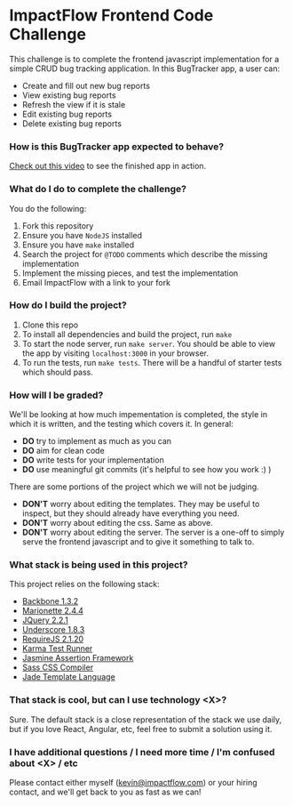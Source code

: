 # ImpactFlow Frontend Code Challenge
This challenge is to complete the frontend javascript implementation for a simple CRUD bug tracking application. 
In this BugTracker app, a user can:
- Create and fill out new bug reports
- View existing bug reports
- Refresh the view if it is stale
- Edit existing bug reports
- Delete existing bug reports

### How is this BugTracker app expected to behave?
[Check out this video](https://youtu.be/PSXgUA1frrg) to see the finished app in action.

### What do I do to complete the challenge?
You do the following:

1. Fork this repository
1. Ensure you have `NodeJS` installed
1. Ensure you have `make` installed
1. Search the project for `@TODO` comments which describe the missing implementation
1. Implement the missing pieces, and test the implementation
1. Email ImpactFlow with a link to your fork

### How do I build the project?
1. Clone this repo
1. To install all dependencies and build the project, run `make`
1. To start the node server, run `make server`. You should be able to view the app by visiting `localhost:3000` in your browser.
1. To run the tests, run `make tests`. There will be a handful of starter tests which should pass.

### How will I be graded?
We'll be looking at how much impementation is completed, the style in which it is written, and the testing which covers it.
In general:
- **DO** try to implement as much as you can
- **DO** aim for clean code
- **DO** write tests for your implementation
- **DO** use meaningful git commits (it's helpful to see how you work :) )

There are some portions of the project which we will not be judging.
- **DON'T** worry about editing the templates. They may be useful to inspect, but they should already have everything you need.
- **DON'T** worry about editing the css. Same as above.
- **DON'T** worry about editing the server. The server is a one-off to simply serve the frontend javascript and to give it something to talk to.

### What stack is being used in this project?
This project relies on the following stack:
- [Backbone 1.3.2](http://backbonejs.org/)
- [Marionette 2.4.4](http://marionettejs.com/)
- [JQuery 2.2.1](http://jquery.com/)
- [Underscore 1.8.3](http://underscorejs.org/)
- [RequireJS 2.1.20](http://requirejs.org/)
- [Karma Test Runner](https://karma-runner.github.io/0.13/index.html)
- [Jasmine Assertion Framework](http://jasmine.github.io/2.3/introduction.html)
- [Sass CSS Compiler](http://sass-lang.com/)
- [Jade Template Language](http://jade-lang.com/)

### That stack is cool, but can I use technology &lt;X&gt;?
Sure.  The default stack is a close representation of the stack we use daily, but if you love React, Angular, etc, feel free to submit a solution using it.

### I have additional questions / I need more time / I'm confused about &lt;X&gt; / etc
Please contact either myself (kevin@impactflow.com) or your hiring contact, and we'll get back to you as fast as we can!

